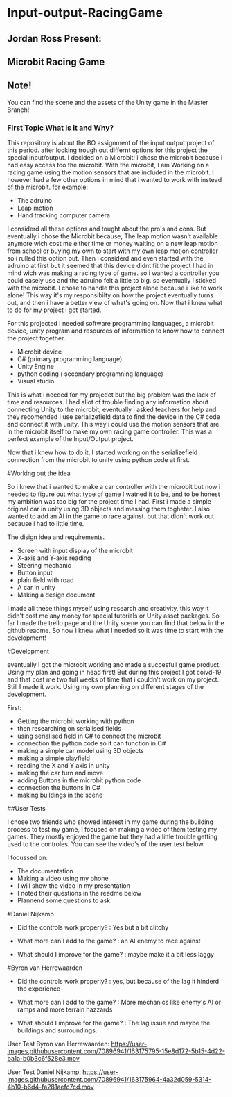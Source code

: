 # Input-output-RacingGame
## Jordan Ross Present:
## Microbit Racing Game

## Note! 
You can find the scene and the assets of the Unity game in the Master Branch!

### First Topic What is it and Why?

This repository is about the BO assignment of the input output project of this period. after looking trough out differnt options for this project the special input/output. I decided on a Microbit! i chose the microbit because i had easy access too the microbit. With the microbit, I am Working on a racing game using the motion sensors that are included in the microbit. I however had a few other options in mind that i wanted to work with instead of the microbit. for example:

* The adruino 
* Leap motion
* Hand tracking computer camera

I considerd all these options and tought about the pro's and cons. But eventually i chose the Microbit because, The leap motion wasn't available anymore wich cost me either time or money waiting on a new leap motion from school or buying my own to start with my own leap motion controller so i rulled this option out. Then i considerd and even started with the adruino at first but it seemed that this device didnt fit the project I had in mind wich was making a racing type of game. so i wanted a controller you could easely use and the adruino felt a little to big. so eventually i sticked with the microbit. I chose to handle this project alone because i like to work alone! This way it's my responsibilty on how the project eventually turns out,  and then i have a better view of what's going on. Now that i knew what to do for my project i got started. 

For this projected I needed software programming languages, a microbit device, unity program and resources of information to know how to connect the project together.

* Microbit device
* C# (primary programming language)
* Unity Engine
* python coding ( secondary programning language)
* Visual studio

This is what i needed for my projedct but the big problem was the lack of time and resources. I had allot of trouble finding any information about connecting Unity to the microbit, eventually i asked teachers for help and they recomended I use serializefield data to find the device in the C# code and connect it with unity. This way i could use the motion sensors that are in the microbit itself to make my own racing game controller. This was a perfect example of the Input/Output project. 

Now that i knew how to do it, I started working on the serializefield connection from the microbit to unity using python code at first. 


#Working out the idea

So i knew that i wanted to make a car controller with the microbit but now i needed to figure out what type of game I watned it to be, and to be honest my ambition was too big for the project time I had. First i made a simple original car in unity using 3D objects and messing them togheter. I also wanted to add an AI in the game to race against. but that didn't work out because i had to little time.

The disign idea and requirements.

* Screen with input display of the microbit
* X-axis and Y-axis reading
* Steering mechanic
* Button input
* plain field with road
* A car in unity
* Making a design document

I made all these things myself using research and creativity, this way it didn't cost me any money for special tutorials or Unity asset packages. So far I made the trello page and the Unity scene you can find that below in the github readme. So now i knew what I needed so it was time to start with the development!

#Development

eventually I got the microbit working and made a succesfull game product. Using my plan and going in head first! But during this project I got coivd-19 and that cost me two full weeks of time that i couldn't work on my project. Still I made it work. Using my own planning on different stages of the development.

First:
* Getting the microbit working with python
* then researching on serialised fields 
* using serialised field in C# to connect the microbit
* connection the python code so it can function in C#
* making a simple car model using 3D objects
* making a simple playfield
* reading the X and Y axis in unity
* making the car turn and move
* adding Buttons in the microbit python code
* connection the buttons in C#
* making buildings in the scene


##User Tests

I chose two friends who showed interest in my game during the building process to test my game, I focused on making a video of them testing my games. They mostly enjoyed the game but they had a little trouble getting used to the controles. You can see the video's of the user test below. 

I focussed on:

* The documentation
* Making a video using my phone
* I will show the video in my presentation
* I noted their questions in the readme below
* Plannend some questions to ask.

#Daniel Nijkamp

* Did the controls work properly?
: Yes but a bit clitchy 

* What more can I add to the game?
: an AI enemy to race against

*  What should I improve for the game?
: maybe make it a bit less laggy

#Byron van Herrewaarden

* Did the controls work properly?
  : yes, but because of the lag it hinderd the experience

* What more can I add to the game?
  : More mechanics like enemy's AI or ramps and more terrain hazzards

* What should I improve for the game?
  : The lag issue and maybe the buildings and surroundings.

User Test Byron van Herrewaarden:
https://user-images.githubusercontent.com/70896941/163175795-15e8d172-5b15-4d22-ba1a-b0b3c6f528e3.mov

User Test Daniel Nijkamp:
https://user-images.githubusercontent.com/70896941/163175964-4a32d059-5314-4b10-b6d4-fa281aefc7cd.mov

